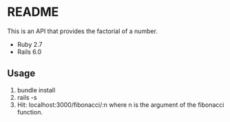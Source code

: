 # README
This is an API that provides the factorial of a number.
* Ruby 2.7
* Rails 6.0
## Usage
1. bundle install
2. rails -s
3. Hit: localhost:3000/fibonacci/:n
where n is the argument of the fibonacci function.
